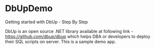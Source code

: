 # DbUpDemo
Getting started with DbUp - Step By Step

DbUp is an open source .NET library available at following link - https://github.com/dbup/dbup
which helps DBA or developers to deploy their SQL scripts on server. This is a sample demo app.
